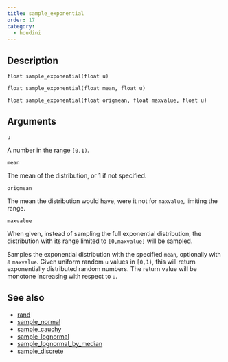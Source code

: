 ```yaml
---
title: sample_exponential
order: 17
category:
  - houdini
---
```


## Description

`float sample_exponential(float u)`

`float sample_exponential(float mean, float u)`

`float sample_exponential(float origmean, float maxvalue, float u)`

## Arguments

`u`

A number in the range `[0,1)`.

`mean`

The mean of the distribution, or 1 if not specified.

`origmean`

The mean the distribution would have, were it not for `maxvalue`, limiting the
range.

`maxvalue`

When given, instead of sampling the full exponential distribution, the
distribution with its range limited to `[0,maxvalue]` will be sampled.

Samples the exponential distribution with the specified `mean`, optionally
with a `maxvalue`. Given uniform random `u` values in `[0,1)`, this will
return exponentially distributed random numbers. The return value will be
monotone increasing with respect to `u`.

## See also

- [rand](rand.html)
- [sample_normal](sample_normal.html)
- [sample_cauchy](sample_cauchy.html)
- [sample_lognormal](sample_lognormal.html)
- [sample_lognormal_by_median](sample_lognormal_by_median.html)
- [sample_discrete](sample_discrete.html)
